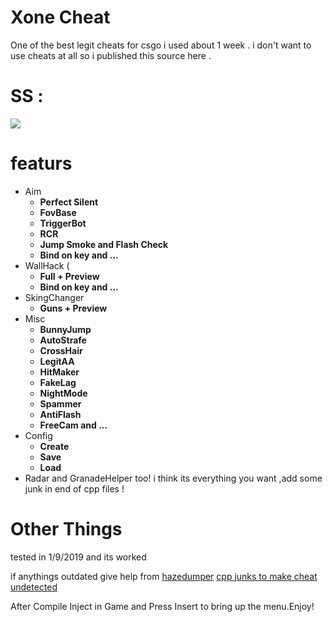 # Xone Cheat
One of the best legit cheats for csgo i used about 1 week .
i don't want to use cheats at all so i published this source here .
# SS :
![](https://hjmcoder.com/xone.png)

# featurs 

* Aim 
    * **Perfect Silent**
    * **FovBase**
    * **TriggerBot**
    * **RCR**
    * **Jump Smoke and Flash Check**
    * **Bind on key and ...**
* WallHack (
    * **Full + Preview**
    * **Bind on key and ...**
* SkingChanger 
    * **Guns + Preview**
* Misc
    * **BunnyJump**
    * **AutoStrafe**
    * **CrossHair**
    * **LegitAA**
    * **HitMaker**
    * **FakeLag**
    * **NightMode**
    * **Spammer**
    * **AntiFlash**
    * **FreeCam and ...**
* Config
    * **Create**
    * **Save**
    * **Load**
* Radar and GranadeHelper too!
i think its everything you want ,add some junk in end of cpp files !

# Other Things
tested in 1/9/2019 and its worked 

if anythings outdated give help from [hazedumper](https://github.com/frk1/hazedumper)
[cpp junks to make cheat undetected](https://hjmcoder.com/junkcpp/generate)

After Compile Inject in Game and Press Insert to bring up the menu.Enjoy!
